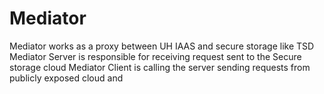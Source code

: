 # Mediator
Mediator works as a proxy between UH IAAS and secure storage like TSD
Mediator Server is responsible for receiving request sent to the Secure storage cloud 
Mediator Client is calling the server sending requests from publicly exposed cloud and 

